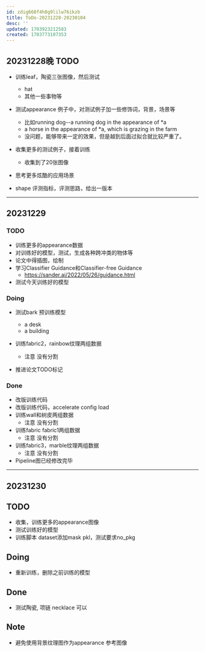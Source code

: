 ```yaml
---
id: zdig668f4h0g9lilw76ikzb
title: ToDo-20231228-20230104
desc: ''
updated: 1703923212583
created: 1703773107353
---
```



## 20231228晚 TODO

* 训练leaf，陶瓷三张图像，然后测试
  * hat
  * 其他一些事物等
* 测试appearance 例子中，对测试例子加一些修饰词，背景，场景等
  * 比如running dog--a running dog in the appearance of *a
  * a horse in the appearance of *a, which is grazing in the farm
  * 没问题，能够带来一定的效果，但是越到后面过拟合就比较严重了。
* 收集更多的测试例子，接着训练
  * 收集到了20张图像



* 思考更多炫酷的应用场景
* shape 评测指标，评测思路，给出一版本

---

## 20231229

### TODO

* 训练更多的appearance数据
* 对训练好的模型，测试，生成各种跨冲类的物体等
* 论文中得插图，绘制
* 学习Classifier Guidance和Classifier-free Guidance
  * https://sander.ai/2022/05/26/guidance.html
* 测试今天训练好的模型




### Doing

* 测试bark 预训练模型
  * a desk 
  * a building


* 训练fabric2，rainbow纹理两组数据
  * 注意 没有分割
* 推进论文TODO标记



### Done
* 改版训练代码
* 改版训练代码，accelerate config load
* 训练wall和树皮两组数据
  * 注意 没有分割
* 训练fabric fabric1两组数据
  * 注意 没有分割 
* 训练fabric3，marble纹理两组数据
  * 注意 没有分割
* Pipeline图已经修改完毕

---



## 20231230

## TODO
* 收集，训练更多的appearance图像
* 测试训练好的模型
* 训练脚本 dataset添加mask pkl，测试要求no_pkg



## Doing

* 重新训练，删除之前训练的模型



## Done
* 测试陶瓷, 项链 necklace 可以 


## Note

* 避免使用背景纹理图作为appearance 参考图像